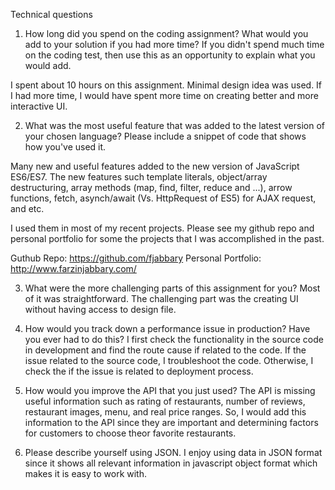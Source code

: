 Technical questions

1. How long did you spend on the coding assignment? What would you add to your solution if you had more time? If you didn't spend much time on the coding test, then use this as an opportunity to explain what you would add.

I spent about 10 hours on this assignment. Minimal design idea was used. If I had more time, I would have spent more time on creating better and more interactive UI.

2. What was the most useful feature that was added to the latest version of your chosen language? Please include a snippet of code that shows how you've used it.

Many new and useful features added to the new version of JavaScript ES6/ES7. The new features such template literals, object/array destructuring, array methods (map, find, filter, reduce and ...), arrow functions, fetch, asynch/await (Vs. HttpRequest of ES5) for AJAX request, and etc.

I used them in most of my recent projects. Please see my github repo and personal portfolio for some the projects that I was accomplished in the past.

Guthub Repo: https://github.com/fjabbary
Personal Portfolio: http://www.farzinjabbary.com/

3. What were the more challenging parts of this assignment for you?
   Most of it was straightforward. The challenging part was the creating UI without having access to design file.

4) How would you track down a performance issue in production? Have you ever had to do this?
   I first check the functionality in the source code in development and find the route cause if related to the code. If the issue related to the source code, I troubleshoot the code. Otherwise, I check the if the issue is related to deployment process.

5) How would you improve the API that you just used?
   The API is missing useful information such as rating of restaurants, number of reviews, restaurant images, menu, and real price ranges. So, I would add this information to the API since they are important and determining factors for customers to choose theor favorite restaurants.

6. Please describe yourself using JSON.
   I enjoy using data in JSON format since it shows all relevant information in javascript object format which makes it is easy to work with.
